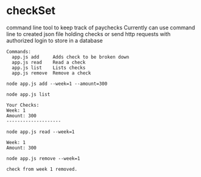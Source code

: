 # checkSet
command line tool to keep track of paychecks
Currently can use command line to created json file holding checks
or send http requests with authorized login to store in a database

```
Commands:
  app.js add     Adds check to be broken down
  app.js read    Read a check
  app.js list    Lists checks
  app.js remove  Remove a check
  ```
```
node app.js add --week=1 --amount=300

node app.js list

Your Checks: 
Week: 1
Amount: 300
--------------------

node app.js read --week=1

Week: 1
Amount: 300

node app.js remove --week=1

check from week 1 removed.

```
